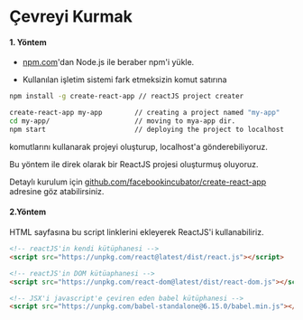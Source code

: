 # Çevreyi Kurmak

#### 1. Yöntem

* [npm.com](https://www.gitbook.com/book/enemymerch/test/edit#)'dan Node.js ile beraber npm'i yükle.

* Kullanılan işletim sistemi fark etmeksizin komut satırına

```bash
npm install -g create-react-app // reactJS project creater

create-react-app my-app        // creating a project named "my-app"
cd my-app/                     // moving to mya-app dir.
npm start                      // deploying the project to localhost
```

komutlarını  kullanarak projeyi oluşturup, localhost'a gönderebiliyoruz.

Bu yöntem ile direk olarak bir ReactJS projesi oluşturmuş oluyoruz.

Detaylı kurulum için [ github.com/facebookincubator/create-react-app](https://github.com/facebookincubator/create-react-app) adresine göz atabilirsiniz.

#### 2.Yöntem

HTML sayfasına bu script linklerini ekleyerek ReactJS'i kullanabiliriz.

```html
<!-- reactJS'in kendi kütüphanesi -->
<script src="https://unpkg.com/react@latest/dist/react.js"></script>
```

```html
<!-- reactJS'in DOM kütüaphanesi -->
<script src="https://unpkg.com/react-dom@latest/dist/react-dom.js"></script>
```

```html
<!-- JSX'i javascript'e çeviren eden babel kütüphanesi -->
<script src="https://unpkg.com/babel-standalone@6.15.0/babel.min.js"></script>
```





